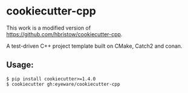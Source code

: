 cookiecutter-cpp
================

This work is a modified version of https://github.com/hbristow/cookiecutter-cpp.

A test-driven C++ project template built on CMake, Catch2 and conan.

Usage:
------

    $ pip install cookiecutter>=1.4.0
    $ cookiecutter gh:eyeware/cookiecutter-cpp

